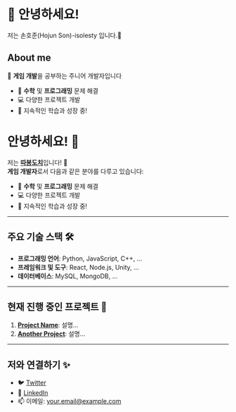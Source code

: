 # 👋 안녕하세요!
저는 손호준(Hojun Son)-isolesty 입니다.🦔  

## About me
🦔 **게임 개발**을 공부하는 주니어 개발자입니다
- 🧮 **수학** 및 **프로그래밍** 문제 해결
- 💻 다양한 프로젝트 개발
- 🌱 지속적인 학습과 성장 중!
<!--
**isolesty22/isolesty22** is a ✨ _special_ ✨ repository because its `README.md` (this file) appears on your GitHub profile.

Here are some ideas to get you started:

- 🔭 I’m currently working on ...
- 🌱 I’m currently learning ...
- 👯 I’m looking to collaborate on ...
- 🤔 I’m looking for help with ...
- 💬 Ask me about ...
- 📫 How to reach me: ...
- 😄 Pronouns: ...
- ⚡ Fun fact: ...
-->

# 안녕하세요! 👋

저는 [**따봉도치**](https://github.com/yourusername)입니다! 🦔  
**게임 개발자**로서 다음과 같은 분야를 다루고 있습니다:


- 🧮 **수학** 및 **프로그래밍** 문제 해결
- 💻 다양한 프로젝트 개발
- 🌱 지속적인 학습과 성장 중!

---

## 주요 기술 스택 🛠
- **프로그래밍 언어**: Python, JavaScript, C++, ...
- **프레임워크 및 도구**: React, Node.js, Unity, ...
- **데이터베이스**: MySQL, MongoDB, ...

---

## 현재 진행 중인 프로젝트 🚀
1. **[Project Name](https://github.com/yourusername/project)**: 설명...
2. **[Another Project](https://github.com/yourusername/another-project)**: 설명...

---

## 저와 연결하기 ✨
- 🐦 [Twitter](https://twitter.com/yourhandle)
- 💼 [LinkedIn](https://linkedin.com/in/yourprofile)
- 📫 이메일: your.email@example.com
